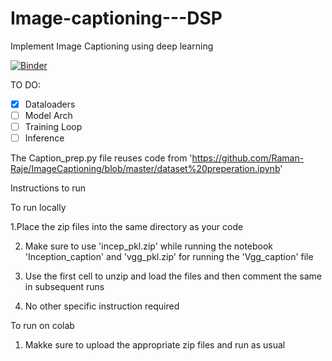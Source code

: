 # Image-captioning---DSP
Implement Image Captioning using deep learning

[![Binder](https://mybinder.org/badge_logo.svg)](https://mybinder.org/v2/gh/Image-captioning---DSP.git/master)

TO DO:
- [x] Dataloaders
- [ ] Model Arch
- [ ] Training Loop
- [ ] Inference

The Caption_prep.py file reuses code from 'https://github.com/Raman-Raje/ImageCaptioning/blob/master/dataset%20preperation.ipynb'

Instructions to run

To run locally

1.Place the zip files into the same directory as your code

2. Make sure to use 'incep_pkl.zip' while running the notebook 'Inception_caption' and 'vgg_pkl.zip' for running the 'Vgg_caption' file

3. Use the first cell to unzip and load the files and then comment the same in subsequent runs

4. No other specific instruction required

To run on colab
1. Makke sure to upload the appropriate zip files and run as usual

